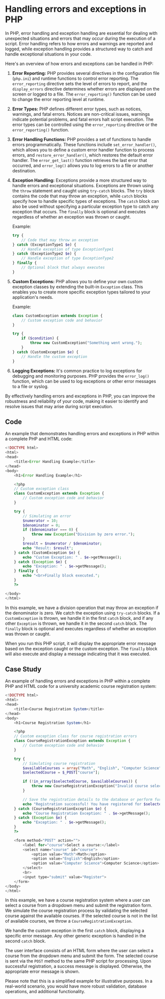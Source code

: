 # Handling errors and exceptions in PHP

In PHP, error handling and exception handling are essential for dealing with unexpected situations and errors that may occur during the execution of a script. Error handling refers to how errors and warnings are reported and logged, while exception handling provides a structured way to catch and handle exceptional situations in your code.

Here's an overview of how errors and exceptions can be handled in PHP:

1. **Error Reporting:**
   PHP provides several directives in the configuration file (`php.ini`) and runtime functions to control error reporting. The `error_reporting` directive sets the level of errors to report, and the `display_errors` directive determines whether errors are displayed on the screen or logged to a file. The `error_reporting()` function can be used to change the error reporting level at runtime.

2. **Error Types:**
   PHP defines different error types, such as notices, warnings, and fatal errors. Notices are non-critical issues, warnings indicate potential problems, and fatal errors halt script execution. The error types can be controlled using the `error_reporting` directive or the `error_reporting()` function.

3. **Error Handling Functions:**
   PHP provides a set of functions to handle errors programmatically. These functions include `set_error_handler()`, which allows you to define a custom error handler function to process errors, and `restore_error_handler()`, which restores the default error handler. The `error_get_last()` function retrieves the last error that occurred, and `error_log()` allows you to log errors to a file or another destination.

4. **Exception Handling:**
   Exceptions provide a more structured way to handle errors and exceptional situations. Exceptions are thrown using the `throw` statement and caught using `try-catch` blocks. The `try` block contains the code that may throw an exception, while `catch` blocks specify how to handle specific types of exceptions. The `catch` block can also be used without specifying a particular exception type to catch any exception that occurs. The `finally` block is optional and executes regardless of whether an exception was thrown or caught.

   Example:
   ```php
   try {
       // Code that may throw an exception
   } catch (ExceptionType1 $e) {
       // Handle exception of type ExceptionType1
   } catch (ExceptionType2 $e) {
       // Handle exception of type ExceptionType2
   } finally {
       // Optional block that always executes
   }
   ```

5. **Custom Exceptions:**
   PHP allows you to define your own custom exception classes by extending the built-in `Exception` class. This enables you to create more specific exception types tailored to your application's needs.

   Example:
   ```php
   class CustomException extends Exception {
       // Custom exception code and behavior
   }

   try {
       if ($condition) {
           throw new CustomException("Something went wrong.");
       }
   } catch (CustomException $e) {
       // Handle the custom exception
   }
   ```

6. **Logging Exceptions:**
   It's common practice to log exceptions for debugging and monitoring purposes. PHP provides the `error_log()` function, which can be used to log exceptions or other error messages to a file or syslog.

By effectively handling errors and exceptions in PHP, you can improve the robustness and reliability of your code, making it easier to identify and resolve issues that may arise during script execution.

## Code
An example that demonstrates handling errors and exceptions in PHP within a complete PHP and HTML code:

```php
<!DOCTYPE html>
<html>
<head>
    <title>Error Handling Example</title>
</head>
<body>
    <h1>Error Handling Example</h1>

    <?php
    // Custom exception class
    class CustomException extends Exception {
        // Custom exception code and behavior
    }

    try {
        // Simulating an error
        $numerator = 10;
        $denominator = 0;
        if ($denominator === 0) {
            throw new Exception("Division by zero error.");
        }
        $result = $numerator / $denominator;
        echo "Result: $result";
    } catch (CustomException $e) {
        echo "Custom Exception: " . $e->getMessage();
    } catch (Exception $e) {
        echo "Exception: " . $e->getMessage();
    } finally {
        echo "<br>Finally block executed.";
    }
    ?>

</body>
</html>
```

In this example, we have a division operation that may throw an exception if the denominator is zero. We catch the exception using `try-catch` blocks. If a `CustomException` is thrown, we handle it in the first `catch` block, and if any other `Exception` is thrown, we handle it in the second `catch` block. The `finally` block is optional and executes regardless of whether an exception was thrown or caught.

When you run this PHP script, it will display the appropriate error message based on the exception caught or the custom exception. The `finally` block will also execute and display a message indicating that it was executed.

## Case Study
An example of handling errors and exceptions in PHP within a complete PHP and HTML code for a university academic course registration system:

```php
<!DOCTYPE html>
<html>
<head>
    <title>Course Registration System</title>
</head>
<body>
    <h1>Course Registration System</h1>

    <?php
    // Custom exception class for course registration errors
    class CourseRegistrationException extends Exception {
        // Custom exception code and behavior
    }

    try {
        // Simulating course registration
        $availableCourses = array("Math", "English", "Computer Science");
        $selectedCourse = $_POST["course"];

        if (!in_array($selectedCourse, $availableCourses)) {
            throw new CourseRegistrationException("Invalid course selection.");
        }

        // Save the registration details to the database or perform further actions
        echo "Registration successful! You have registered for $selectedCourse.";
    } catch (CourseRegistrationException $e) {
        echo "Course Registration Exception: " . $e->getMessage();
    } catch (Exception $e) {
        echo "Exception: " . $e->getMessage();
    }
    ?>

    <form method="POST" action="">
        <label for="course">Select a course:</label>
        <select name="course" id="course">
            <option value="Math">Math</option>
            <option value="English">English</option>
            <option value="Computer Science">Computer Science</option>
        </select>
        <br>
        <input type="submit" value="Register">
    </form>
</body>
</html>
```

In this example, we have a course registration system where a user can select a course from a dropdown menu and submit the registration form. We simulate the course registration process by validating the selected course against the available courses. If the selected course is not in the list of available courses, we throw a `CourseRegistrationException`. 

We handle the custom exception in the first `catch` block, displaying a specific error message. Any other generic exception is handled in the second `catch` block. 

The user interface consists of an HTML form where the user can select a course from the dropdown menu and submit the form. The selected course is sent via the `POST` method to the same PHP script for processing. Upon successful registration, a success message is displayed. Otherwise, the appropriate error message is shown.

Please note that this is a simplified example for illustrative purposes. In a real-world scenario, you would have more robust validation, database operations, and additional functionality.

